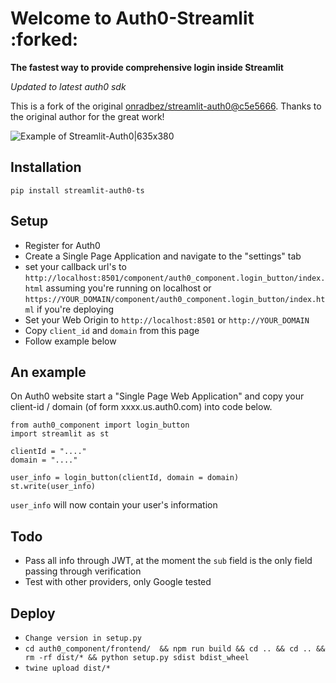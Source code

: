 # Welcome to Auth0-Streamlit :forked:

**The fastest way to provide comprehensive login inside Streamlit**

_Updated to latest auth0 sdk_

This is a fork of the original [onradbez/streamlit-auth0@c5e5666](https://github.com/conradbez/streamlit-auth0#c5e5666). Thanks to the original author for the great work!

![Example of Streamlit-Auth0|635x380](demo.gif?raw=true)

## Installation

`pip install streamlit-auth0-ts`

## Setup

- Register for Auth0
- Create a Single Page Application and navigate to the "settings" tab
- set your callback url's to `http://localhost:8501/component/auth0_component.login_button/index.html` assuming you're running on localhost or `https://YOUR_DOMAIN/component/auth0_component.login_button/index.html` if you're deploying
- Set your Web Origin to `http://localhost:8501` or `http://YOUR_DOMAIN`
- Copy `client_id` and `domain` from this page
- Follow example below

## An example

On Auth0 website start a "Single Page Web Application" and copy your client-id / domain (of form xxxx.us.auth0.com) into code below.

```
from auth0_component import login_button
import streamlit as st

clientId = "...."
domain = "...."

user_info = login_button(clientId, domain = domain)
st.write(user_info)
```

`user_info` will now contain your user's information

## Todo

- Pass all info through JWT, at the moment the `sub` field is the only field passing through verification
- Test with other providers, only Google tested

## Deploy

- `Change version in setup.py`
- `cd auth0_component/frontend/  && npm run build && cd .. && cd .. && rm -rf dist/* && python setup.py sdist bdist_wheel`
- `twine upload dist/*`
